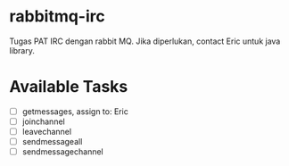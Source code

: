 # rabbitmq-irc
Tugas PAT IRC dengan rabbit MQ. Jika diperlukan, contact Eric untuk java library.

# Available Tasks
- [ ] getmessages, assign to: Eric
- [ ] joinchannel
- [ ] leavechannel
- [ ] sendmessageall
- [ ] sendmessagechannel
